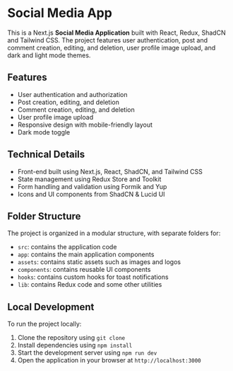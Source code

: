 # Social Media App

This is a Next.js **Social Media Application** built with React, Redux, ShadCN and Tailwind CSS. The project features user authentication, post and comment creation, editing, and deletion, user profile image upload, and dark and light mode themes.

## Features

- User authentication and authorization
- Post creation, editing, and deletion
- Comment creation, editing, and deletion
- User profile image upload
- Responsive design with mobile-friendly layout
- Dark mode toggle

## Technical Details

- Front-end built using Next.js, React, ShadCN, and Tailwind CSS
- State management using Redux Store and Toolkit
- Form handling and validation using Formik and Yup
- Icons and UI components from ShadCN & Lucid UI

## Folder Structure

The project is organized in a modular structure, with separate folders for:

- `src`: contains the application code
- `app`: contains the main application components
- `assets`: contains static assets such as images and logos
- `components`: contains reusable UI components
- `hooks`: contains custom hooks for toast notifications
- `lib`: contains Redux code and some other utilities

## Local Development

To run the project locally:

1. Clone the repository using `git clone`
2. Install dependencies using `npm install`
3. Start the development server using `npm run dev`
4. Open the application in your browser at `http://localhost:3000`
